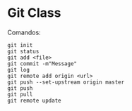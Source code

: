 Git Class
=============

Comandos:

```
git init
git status
git add <file>
git commit -m"Message"
git log
git remote add origin <url>
git push --set-upstream origin master
git push
git pull
git remote update
```
